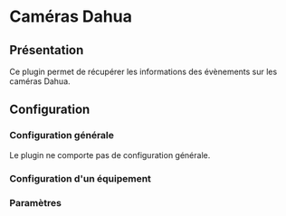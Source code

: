 # Caméras Dahua

## Présentation

Ce plugin permet de récupérer les informations des évènements sur les caméras Dahua.

## Configuration

### Configuration générale

Le plugin ne comporte pas de configuration générale.

### Configuration d'un équipement

### Paramètres
